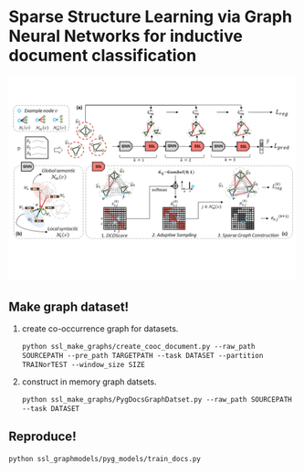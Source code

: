 # Sparse Structure Learning via Graph Neural Networks for inductive document classification

<p align="center">
  <img src="SSL.png" />
</p>


## Make graph dataset!

1. create co-occurrence graph for datasets. 
    ```
    python ssl_make_graphs/create_cooc_document.py --raw_path SOURCEPATH --pre_path TARGETPATH --task DATASET --partition TRAINorTEST --window_size SIZE
    ```

2. construct in memory graph datsets.
    ```
    python ssl_make_graphs/PygDocsGraphDatset.py --raw_path SOURCEPATH --task DATASET 
    ```


## Reproduce! 

    python ssl_graphmodels/pyg_models/train_docs.py

